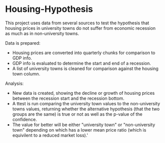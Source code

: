 # Housing-Hypothesis
This project uses data from several sources to test the hypothesis that housing prices in university towns do not suffer from economic recession as much as in non-university towns.

Data is prepared: 
- Housing prices are converted into quarterly chunks for comparison to GDP info.
- GDP info is evaluated to determine the start and end of a recession.
- A list of university towns is cleaned for comparison against the housing town column.

Analysis:
- New data is created, showing the decline or growth of housing prices
    between the recession start and the recession bottom. 
- A ttest is run comparing the university town values to the non-university towns values, 
    returning whether the alternative hypothesis (that the two groups are the same)
    is true or not as well as the p-value of the confidence. 
 - The value for better will be either "university town" or "non-university town"
    depending on which has a lower mean price ratio (which is equivilent to a
    reduced market loss).'
